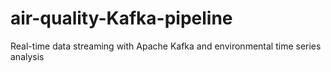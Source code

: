 # air-quality-Kafka-pipeline
Real-time data streaming with Apache Kafka and environmental time series analysis
